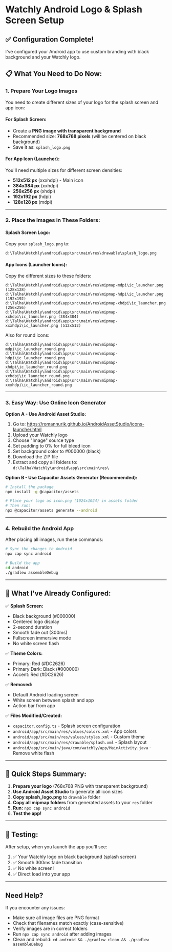 # Watchly Android Logo & Splash Screen Setup

## ✅ Configuration Complete!

I've configured your Android app to use custom branding with black background and your Watchly logo.

## 📋 What You Need to Do Now:

### 1. Prepare Your Logo Images

You need to create different sizes of your logo for the splash screen and app icon:

#### **For Splash Screen:**

- Create a **PNG image with transparent background**
- Recommended size: **768x768 pixels** (will be centered on black background)
- Save it as: `splash_logo.png`

#### **For App Icon (Launcher):**

You'll need multiple sizes for different screen densities:

- **512x512 px** (xxxhdpi) - Main icon
- **384x384 px** (xxhdpi)
- **256x256 px** (xhdpi)
- **192x192 px** (hdpi)
- **128x128 px** (mdpi)

---

### 2. Place the Images in These Folders:

#### **Splash Screen Logo:**

Copy your `splash_logo.png` to:

```
d:\Talha\Watchly\android\app\src\main\res\drawable\splash_logo.png
```

#### **App Icons (Launcher Icons):**

Copy the different sizes to these folders:

```
d:\Talha\Watchly\android\app\src\main\res\mipmap-mdpi\ic_launcher.png (128x128)
d:\Talha\Watchly\android\app\src\main\res\mipmap-hdpi\ic_launcher.png (192x192)
d:\Talha\Watchly\android\app\src\main\res\mipmap-xhdpi\ic_launcher.png (256x256)
d:\Talha\Watchly\android\app\src\main\res\mipmap-xxhdpi\ic_launcher.png (384x384)
d:\Talha\Watchly\android\app\src\main\res\mipmap-xxxhdpi\ic_launcher.png (512x512)
```

Also for round icons:

```
d:\Talha\Watchly\android\app\src\main\res\mipmap-mdpi\ic_launcher_round.png
d:\Talha\Watchly\android\app\src\main\res\mipmap-hdpi\ic_launcher_round.png
d:\Talha\Watchly\android\app\src\main\res\mipmap-xhdpi\ic_launcher_round.png
d:\Talha\Watchly\android\app\src\main\res\mipmap-xxhdpi\ic_launcher_round.png
d:\Talha\Watchly\android\app\src\main\res\mipmap-xxxhdpi\ic_launcher_round.png
```

---

### 3. Easy Way: Use Online Icon Generator

**Option A - Use Android Asset Studio:**

1. Go to: https://romannurik.github.io/AndroidAssetStudio/icons-launcher.html
2. Upload your Watchly logo
3. Choose "Image" source type
4. Set padding to 0% for full bleed icon
5. Set background color to #000000 (black)
6. Download the ZIP file
7. Extract and copy all folders to: `d:\Talha\Watchly\android\app\src\main\res\`

**Option B - Use Capacitor Assets Generator (Recommended):**

```bash
# Install the package
npm install -g @capacitor/assets

# Place your logo as icon.png (1024x1024) in assets folder
# Then run:
npx @capacitor/assets generate --android
```

---

### 4. Rebuild the Android App

After placing all images, run these commands:

```bash
# Sync the changes to Android
npx cap sync android

# Build the app
cd android
./gradlew assembleDebug
```

---

## 🎨 What I've Already Configured:

✅ **Splash Screen:**

- Black background (#000000)
- Centered logo display
- 2-second duration
- Smooth fade out (300ms)
- Fullscreen immersive mode
- No white screen flash

✅ **Theme Colors:**

- Primary: Red (#DC2626)
- Primary Dark: Black (#000000)
- Accent: Red (#DC2626)

✅ **Removed:**

- Default Android loading screen
- White screen between splash and app
- Action bar from app

✅ **Files Modified/Created:**

- `capacitor.config.ts` - Splash screen configuration
- `android/app/src/main/res/values/colors.xml` - App colors
- `android/app/src/main/res/values/styles.xml` - Custom theme
- `android/app/src/main/res/drawable/splash.xml` - Splash layout
- `android/app/src/main/java/com/watchly/app/MainActivity.java` - Remove white flash

---

## 🚀 Quick Steps Summary:

1. **Prepare your logo** (768x768 PNG with transparent background)
2. **Use Android Asset Studio** to generate all icon sizes
3. **Copy splash_logo.png** to `drawable` folder
4. **Copy all mipmap folders** from generated assets to your `res` folder
5. **Run:** `npx cap sync android`
6. **Test the app!**

---

## 📱 Testing:

After setup, when you launch the app you'll see:

1. ✅ Your Watchly logo on black background (splash screen)
2. ✅ Smooth 300ms fade transition
3. ✅ No white screen!
4. ✅ Direct load into your app

---

## Need Help?

If you encounter any issues:

- Make sure all image files are PNG format
- Check that filenames match exactly (case-sensitive)
- Verify images are in correct folders
- Run `npx cap sync android` after adding images
- Clean and rebuild: `cd android && ./gradlew clean && ./gradlew assembleDebug`

